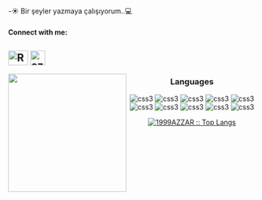 
-:sunny: Bir şeyler yazmaya çalışıyorum..:computer:

#### Connect with me:


<a href="https://www.linkedin.com/in/rabiaabdioglu/" target="blank"><img align="center"
      src="https://raw.githubusercontent.com/rahuldkjain/github-profile-readme-generator/master/src/images/icons/Social/linked-in-alt.svg"
      alt="Rabia Abdioglu" height="30" width="40" /></a><t>
   <a href="https://mailto:rabiabdglu@gmail.com" target="blank"><img align="center"
         src="https://user-images.githubusercontent.com/5141132/50740364-7ea80880-1217-11e9-8faf-2348e31beedd.png"
         alt="azzar" height="30"/></a>
-----
<p>
<img align= "left" width= "240" src= "https://pa1.narvii.com/6580/8098c6e9207376889eeb0532d9f5a0723c4d73f5_hq.gif"/>

<p>


<h3 align="center">Languages</h3>
<p align="center">
  <a> <img src="https://img.shields.io/badge/JavaScript-F7DF1E?style=for-the-badge&logo=javascript&logoColor=black"  alt="css3"/> </a>
  <a> <img src="https://img.shields.io/badge/css-1572B6.svg?style=for-the-badge&logo=css3&logoColor=white"  alt="css3"/> </a>
  <a> <img src="https://img.shields.io/badge/HTML5-E34F26?style=for-the-badge&logo=html5&logoColor=white"  alt="css3"/> </a>
  <a> <img src="https://img.shields.io/badge/C-00599C?style=for-the-badge&logo=c&logoColor=white"  alt="css3"/> </a>
  <a> <img src="https://img.shields.io/badge/C%2B%2B-00599C?style=for-the-badge&logo=c%2B%2B&logoColor=white"  alt="css3"/> </a>
  <a> <img src="https://img.shields.io/badge/C%23-239120?style=for-the-badge&logo=c-sharp&logoColor=white"  alt="css3"/> </a>
  <a> <img src="https://img.shields.io/badge/Java-ED8B00?style=for-the-badge&logo=java&logoColor=white"  alt="css3"/> </a>
  <a> <img src="https://img.shields.io/badge/PHP-777BB4?style=for-the-badge&logo=php&logoColor=white"  alt="css3"/> </a>
  <a> <img src="https://img.shields.io/badge/MySQL-005C84?style=for-the-badge&logo=mysql&logoColor=white"  alt="css3"/> </a>
  <a> <img src="https://img.shields.io/badge/PostgreSQL-316192?style=for-the-badge&logo=postgresql&logoColor=white"  alt="css3"/> </a>


</p>
<p>
     <p align="center">
          <a href="https://github.com/rabiaabdioglu/">
          <img src="https://github-readme-stats.vercel.app/api/top-langs/?username=rabiaabdioglu&langs_count=6&theme=gruvbox&layout=compact&hide_border=true" alt="1999AZZAR :: Top Langs" /></a>
        </p>
